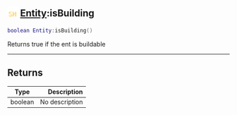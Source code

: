 ## <img src="../../.gitbook/assets/shared.png" width="24" height=24 /> [Entity](https://iaswiki.rawr.dev/readme/entity):isBuilding

```lua
boolean Entity:isBuilding()
```

Returns true if the ent is buildable

------
## Returns

| Type   | Description |
| ------ | ----------: |
| boolean | No description |

